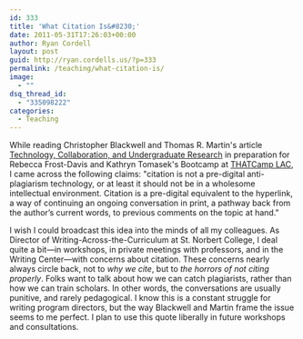 ```yaml
---
id: 333
title: 'What Citation Is&#8230;'
date: 2011-05-31T17:26:03+00:00
author: Ryan Cordell
layout: post
guid: http://ryan.cordells.us/?p=333
permalink: /teaching/what-citation-is/
image:
  - ""
dsq_thread_id:
  - "335098222"
categories:
  - Teaching
---
```

While reading Christopher Blackwell and Thomas R. Martin's article <a href="http://www.digitalhumanities.org/dhq/vol/3/1/000024/000024.html">Technology, Collaboration, and Undergraduate Research</a> in preparation for Rebecca Frost-Davis and Kathryn Tomasek's Bootcamp at <a href="http://lac2011.thatcamp.org/05/12/suggested-readings-for-bootcamp-1-integrating-digital-humanities-projects-into-the-undergraduate-curriculum/">THATCamp LAC</a>, I came across the following claims: "citation is not a pre-digital anti-plagiarism technology, or at least it should not be in a wholesome intellectual environment. Citation is a pre-digital equivalent to the hyperlink, a way of continuing an ongoing conversation in print, a pathway back from the author’s current words, to previous comments on the topic at hand."</p> 
<P>I wish I could broadcast this idea into the minds of all my colleagues. As Director of Writing-Across-the-Curriculum at St. Norbert College, I deal quite a bit&mdash;in workshops, in private meetings with professors, and in the Writing Center&mdash;with concerns about citation. These concerns nearly always circle back, not to <em>why we cite</em>, but to <em>the horrors of not citing properly</em>. Folks want to talk about how we can catch plagiarists, rather than how we can train scholars. In other words, the conversations are usually punitive, and rarely pedagogical. I know this is a constant struggle for writing program directors, but the way Blackwell and Martin frame the issue seems to me perfect. I plan to use this quote liberally in future workshops and consultations.</p>